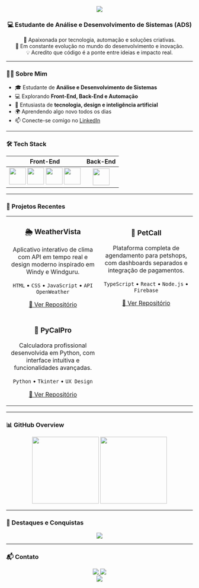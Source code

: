<!-- ========================= -->
<!--      LARYSSA MENJON       -->
<!-- ========================= -->

<div align="center">

<img src="https://capsule-render.vercel.app/api?type=waving&color=0:ff5f6d,100:ffc371&height=180&section=header&text=Laryssa%20Aguiar%20Menjon&fontSize=38&fontColor=ffffff&animation=twinkling"/>

<h3>💻 Estudante de Análise e Desenvolvimento de Sistemas (ADS)</h3>
<p>🚀 Apaixonada por tecnologia, automação e soluções criativas.<br>
🌱 Em constante evolução no mundo do desenvolvimento e inovação.<br>
💡 Acredito que código é a ponte entre ideias e impacto real.</p>

</div>

---

### 👩‍💻 Sobre Mim
- 🎓 Estudante de **Análise e Desenvolvimento de Sistemas**
- 💻 Explorando **Front-End, Back-End e Automação**
- 🤖 Entusiasta de **tecnologia, design e inteligência artificial**
- 🌍 Aprendendo algo novo todos os dias
- 📫 Conecte-se comigo no [LinkedIn](https://www.linkedin.com/in/laryssa-aguiar-menjon-33b590b5/)

---

### 🛠️ Tech Stack
<div align="center">
  
| Front-End | Back-End |
|:----------:|:---------:|
| <img src="https://cdn.jsdelivr.net/gh/devicons/devicon/icons/html5/html5-original.svg" width="45" height="45"/> <img src="https://cdn.jsdelivr.net/gh/devicons/devicon/icons/css3/css3-original.svg" width="45" height="45"/> <img src="https://cdn.jsdelivr.net/gh/devicons/devicon/icons/javascript/javascript-original.svg" width="45" height="45"/> <img src="https://cdn.jsdelivr.net/gh/devicons/devicon/icons/typescript/typescript-original.svg" width="45" height="45"/> | <img src="https://cdn.jsdelivr.net/gh/devicons/devicon/icons/python/python-original.svg" width="45" height="45"/> |

</div>

---

### 🚀 Projetos Recentes

<div align="center">

<table>
<tr>
<td width="33%">
<h3 align="center">🌦️ WeatherVista</h3>
<p align="center">
Aplicativo interativo de clima com API em tempo real e design moderno inspirado em Windy e Windguru.
</p>
<p align="center">
<code>HTML</code> • <code>CSS</code> • <code>JavaScript</code> • <code>API OpenWeather</code>
</p>
<p align="center">
  <a href="https://github.com/larymenjon/WEATHER-VISTA-2.0" target="_blank">🔗 Ver Repositório</a>
</p>
</td>

<td width="33%">
<h3 align="center">🐾 PetCall</h3>
<p align="center">
Plataforma completa de agendamento para petshops, com dashboards separados e integração de pagamentos.
</p>
<p align="center">
<code>TypeScript</code> • <code>React</code> • <code>Node.js</code> • <code>Firebase</code>
</p>
<p align="center">
  <a href="https://petcall.base44.app/" target="_blank">🔗 Ver Repositório</a>
</p>
</td>

<tr>
<td width="33%">
<h3 align="center">🧮 PyCalPro</h3>
<p align="center">
Calculadora profissional desenvolvida em Python, com interface intuitiva e funcionalidades avançadas.
</p>
<p align="center">
<code>Python</code> • <code>Tkinter</code> • <code>UX Design</code>
</p>
<p align="center">
  <a href="https://github.com/larymenjon/PyCal-Pro" target="_blank">🔗 Ver Repositório</a>
</p>
</td>
</tr>
</table>

</div>

---

### 📊 GitHub Overview
<div align="center">
  <img height="180em" src="https://github-readme-stats.vercel.app/api?username=larymenjon&show_icons=true&theme=omni&include_all_commits=true&count_private=true&hide_border=true" />
  <img height="180em" src="https://github-readme-stats.vercel.app/api/top-langs/?username=larymenjon&layout=compact&theme=omni&hide_border=true" />
</div>

---

### 🏅 Destaques e Conquistas
<div align="center">
  <img src="https://github-profile-trophy.vercel.app/?username=larymenjon&theme=tokyonight&no-frame=true&no-bg=true&margin-w=10&margin-h=10&column=6" />
</div>

---

### 📬 Contato
<div align="center">
  <a href="https://www.linkedin.com/in/laryssa-aguiar-menjon-33b590b5/" target="_blank">
    <img src="https://img.shields.io/badge/LinkedIn-0A66C2?style=for-the-badge&logo=linkedin&logoColor=white" />
  </a>
  <a href="mailto:laryssa.menjon@gmail.com">
    <img src="https://img.shields.io/badge/Email-D14836?style=for-the-badge&logo=gmail&logoColor=white" />
  </a>
</div>

<div align="center">
<img src="https://capsule-render.vercel.app/api?type=waving&color=0:ffc371,100:ff5f6d&height=120&section=footer"/>
</div>




